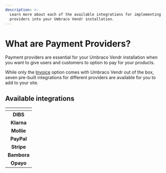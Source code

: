 ```yaml
---
description: >-
  Learn more about each of the available integrations for implementing payment
  providers into your Umbraco Vendr installation.
---
```


# What are Payment Providers?

Payment providers are essential for your Umbraco Vendr installation when you want to give users and customers to option to pay for your products.

While only the [Invoice](broken-reference) option comes with Umbraco Vendr out of the box, seven pre-built integrations for different providers are available for you to add to your site.

## Available integrations

<table data-view="cards"><thead><tr><th align="center"></th></tr></thead><tbody><tr><td align="center"><strong>DIBS</strong></td></tr><tr><td align="center"><strong>Klarna</strong></td></tr><tr><td align="center"><strong>Mollie</strong></td></tr><tr><td align="center"><strong>PayPal</strong></td></tr><tr><td align="center"><strong>Stripe</strong></td></tr><tr><td align="center"><strong>Bambora</strong></td></tr><tr><td align="center"><strong>Opayo</strong></td></tr></tbody></table>
